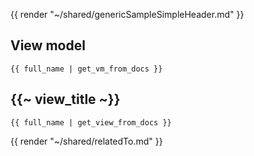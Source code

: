 {{ render "~/shared/genericSampleSimpleHeader.md" }}

## View model

```
{{ full_name | get_vm_from_docs }}
```

## {{~ view_title ~}}

```
{{ full_name | get_view_from_docs }}
```

{{ render "~/shared/relatedTo.md" }}